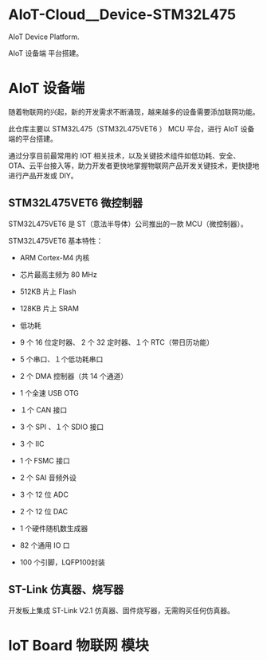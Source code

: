 # AIoT-Cloud__Device-STM32L475
AIoT Device Platform.  

AIoT 设备端 平台搭建。



# AIoT 设备端

随着物联网的兴起，新的开发需求不断涌现，越来越多的设备需要添加联网功能。

此仓库主要以 STM32L475（STM32L475VET6 ） MCU 平台，进行 AIoT 设备端的平台搭建。

通过分享目前最常用的 IOT 相关技术，以及关键技术组件如低功耗、安全、OTA、云平台接入等，助力开发者更快地掌握物联网产品开发关键技术，更快捷地进行产品开发或 DIY。

## STM32L475VET6  微控制器

STM32L475VET6 是 ST（意法半导体）公司推出的一款 MCU（微控制器）。

STM32L475VET6 基本特性：

- ARM Cortex-M4 内核

- 芯片最高主频为 80 MHz

- 512KB 片上 Flash

- 128KB 片上 SRAM

- 低功耗

- 9 个 16 位定时器、 2 个 32 定时器、１个 RTC（带日历功能）

- 5 个串口、１个低功耗串口

- 2 个 DMA 控制器（共 14 个通道）

- 1 个全速 USB OTG

- １个 CAN 接口

- 3 个 SPI 、１个 SDIO 接口

- 3 个 IIC

- 1 个 FSMC 接口

- 2 个 SAI 音频外设

- 3 个 12 位 ADC

- 2 个 12 位 DAC

- 1 个硬件随机数生成器

- 82 个通用 IO 口

- 100 个引脚，LQFP100封装

  

## ST-Link 仿真器、烧写器

开发板上集成 ST-Link V2.1 仿真器、固件烧写器，无需购买任何仿真器。



# IoT Board 物联网 模块







